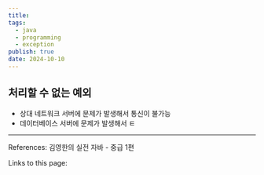 ```yaml
---
title: 
tags:
  - java
  - programming
  - exception
publish: true
date: 2024-10-10
---
```

## 처리할 수 없는 예외
- 상대 네트워크 서버에 문제가 발생해서 통신이 불가능
- 데이터베이스 서버에 문제가 발생해서 ㅌ


---
References: 김영한의 실전 자바 - 중급 1편

Links to this page: 